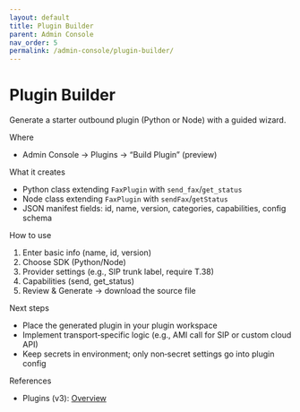 ```yaml
---
layout: default
title: Plugin Builder
parent: Admin Console
nav_order: 5
permalink: /admin-console/plugin-builder/
---
```


# Plugin Builder

Generate a starter outbound plugin (Python or Node) with a guided wizard.

Where
- Admin Console → Plugins → “Build Plugin” (preview)

What it creates
- Python class extending `FaxPlugin` with `send_fax`/`get_status`
- Node class extending `FaxPlugin` with `sendFax`/`getStatus`
- JSON manifest fields: id, name, version, categories, capabilities, config schema

How to use
1) Enter basic info (name, id, version)
2) Choose SDK (Python/Node)
3) Provider settings (e.g., SIP trunk label, require T.38)
4) Capabilities (send, get_status)
5) Review & Generate → download the source file

Next steps
- Place the generated plugin in your plugin workspace
- Implement transport‑specific logic (e.g., AMI call for SIP or custom cloud API)
- Keep secrets in environment; only non‑secret settings go into plugin config

References
- Plugins (v3): [Overview](/Faxbot/plugins/)

